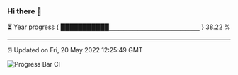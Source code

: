 ### Hi there 👋

⏳ Year progress { ███████████▁▁▁▁▁▁▁▁▁▁▁▁▁▁▁▁▁▁▁ } 38.22 %

---

⏰ Updated on Fri, 20 May 2022 12:25:49 GMT

![Progress Bar CI](https://github.com/liununu/liununu/workflows/Progress%20Bar%20CI/badge.svg)
